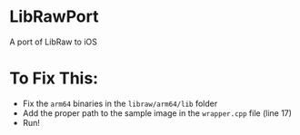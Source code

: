 # LibRawPort
A port of LibRaw to iOS


# To Fix This:

- Fix the `arm64` binaries in the `libraw/arm64/lib` folder
- Add the proper path to the sample image in the `wrapper.cpp` file (line 17)
- Run!
